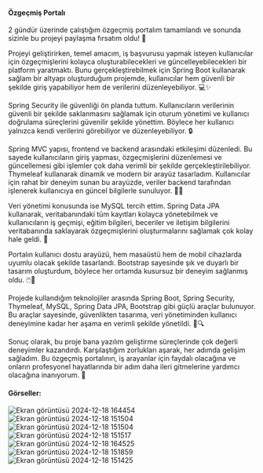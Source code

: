 #### Özgeçmiş Portalı

2 gündür üzerinde çalıştığım özgeçmiş portalım tamamlandı ve sonunda sizinle bu projeyi paylaşma fırsatım oldu! 🚀

Projeyi geliştirirken, temel amacım, iş başvurusu yapmak isteyen kullanıcılar için özgeçmişlerini kolayca oluşturabilecekleri ve güncelleyebilecekleri bir platform yaratmaktı. Bunu gerçekleştirebilmek için Spring Boot kullanarak sağlam bir altyapı oluşturduğum projemde, kullanıcılar hem güvenli bir şekilde giriş yapabiliyor hem de verilerini düzenleyebiliyor. 💻✨

Spring Security ile güvenliği ön planda tuttum. Kullanıcıların verilerinin güvenli bir şekilde saklanmasını sağlamak için oturum yönetimi ve kullanıcı doğrulama süreçlerini güvenilir şekilde yönettim. Böylece her kullanıcı yalnızca kendi verilerini görebiliyor ve düzenleyebiliyor. 🔒

Spring MVC yapısı, frontend ve backend arasındaki etkileşimi düzenledi. Bu sayede kullanıcıların giriş yapması, özgeçmişlerini düzenlemesi ve güncellemesi gibi işlemler çok daha verimli bir şekilde gerçekleştirilebiliyor. Thymeleaf kullanarak dinamik ve modern bir arayüz tasarladım. Kullanıcılar için rahat bir deneyim sunan bu arayüzde, veriler backend tarafından işlenerek kullanıcıya en güncel bilgilerle sunuluyor. 🎨📄

Veri yönetimi konusunda ise MySQL tercih ettim. Spring Data JPA kullanarak, veritabanındaki tüm kayıtları kolayca yönetebilmek ve kullanıcıların iş geçmişi, eğitim bilgileri, beceriler ve iletişim bilgilerini veritabanında saklayarak özgeçmişlerini oluşturmalarını sağlamak çok kolay hale geldi. 💾

Portalın kullanıcı dostu arayüzü, hem masaüstü hem de mobil cihazlarda uyumlu olacak şekilde tasarlandı. Bootstrap sayesinde şık ve duyarlı bir tasarım oluşturdum, böylece her ortamda kusursuz bir deneyim sağlanmış oldu. 🖱️📱

Projede kullandığım teknolojiler arasında Spring Boot, Spring Security, Thymeleaf, MySQL, Spring Data JPA, Bootstrap gibi güçlü araçlar bulunuyor. Bu araçlar sayesinde, güvenlikten tasarıma, veri yönetiminden kullanıcı deneyimine kadar her aşama en verimli şekilde yönetildi. 🔧🔍

Sonuç olarak, bu proje bana yazılım geliştirme süreçlerinde çok değerli deneyimler kazandırdı. Karşılaştığım zorlukları aşarak, her adımda gelişim sağladım. Bu özgeçmiş portalının, iş arayanlar için faydalı olacağına ve onların profesyonel hayatlarında bir adım daha ileri gitmelerine yardımcı olacağına inanıyorum. 🌟

#### Görseller:

![Ekran görüntüsü 2024-12-18 164454](https://github.com/user-attachments/assets/f9b00c18-ebe3-4a1b-ae05-be016abd41cc)
![Ekran görüntüsü 2024-12-18 151504](https://github.com/user-attachments/assets/6cfdf204-1fda-44ae-8f61-9209d491920c)
![Ekran görüntüsü 2024-12-18 151504](https://github.com/user-attachments/assets/f3c8f65a-9eff-4b33-8084-803aea9619a7)
![Ekran görüntüsü 2024-12-18 151517](https://github.com/user-attachments/assets/fa6ae568-bca5-4646-b84a-fbc00d59e72a)
![Ekran görüntüsü 2024-12-18 164525](https://github.com/user-attachments/assets/ee647148-8620-4da8-990c-cb509a8fdd2f)
![Ekran görüntüsü 2024-12-18 151859](https://github.com/user-attachments/assets/f339cbc4-d74b-42b4-a9e8-fe68a45066c0)
![Ekran görüntüsü 2024-12-18 151425](https://github.com/user-attachments/assets/71fa3f50-fcae-4dbf-8d1e-46a63af7fd05)
